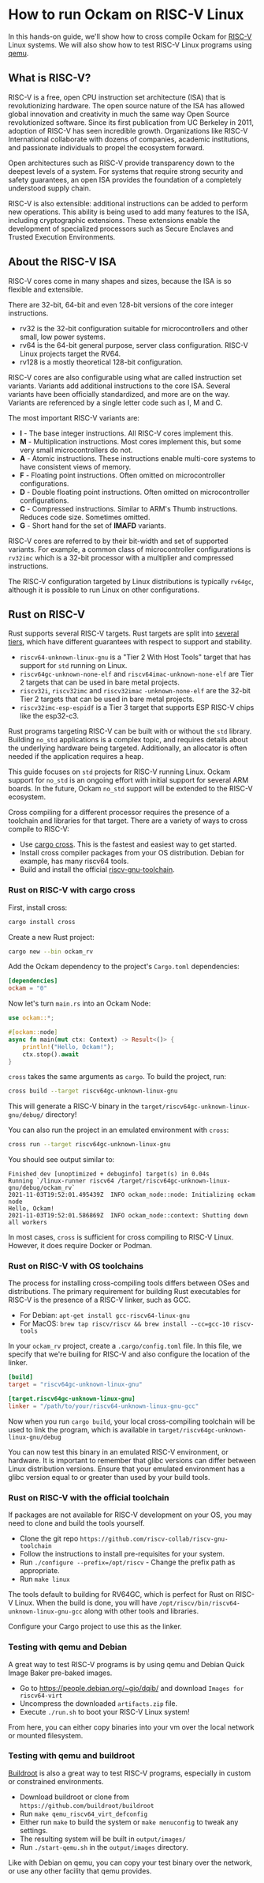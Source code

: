 # How to run Ockam on RISC-V Linux

In this hands-on guide, we'll show how to cross compile Ockam for [RISC-V](https://riscv.org/) Linux systems. We will also show how to test RISC-V Linux programs using [qemu](https://www.qemu.org/).

## What is RISC-V?

RISC-V is a free, open CPU instruction set architecture (ISA) that is revolutionizing hardware. The open source nature of the ISA has allowed global innovation and creativity in much the same way Open Source revolutionized software. Since
its first publication from UC Berkeley in 2011, adoption of RISC-V has seen incredible growth. Organizations like RISC-V International collaborate with dozens of companies, academic institutions, and passionate individuals to propel the
ecosystem forward.

Open architectures such as RISC-V provide transparency down to the deepest levels of a system. For systems that require strong security and safety guarantees, an open ISA provides the foundation of a completely understood supply chain.

RISC-V is also extensible: additional instructions can be added to perform new operations. This ability is being used to add many features to the ISA, including cryptographic extensions. These extensions enable the development of specialized processors such as Secure Enclaves and Trusted Execution Environments.

## About the RISC-V ISA

RISC-V cores come in many shapes and sizes, because the ISA is so flexible and extensible.

There are 32-bit, 64-bit and even 128-bit versions of the core integer instructions.

- rv32 is the 32-bit configuration suitable for microcontrollers and other small, low power systems.
- rv64 is the 64-bit general purpose, server class configuration. RISC-V Linux projects target the RV64.
- rv128 is a mostly theoretical 128-bit configuration.

RISC-V cores are also configurable using what are called instruction set variants. Variants add additional instructions to the core ISA. Several variants have been officially standardized, and more are on the way. Variants are referenced
by a single letter code such as I, M and C.

The most important RISC-V variants are:
- **I** - The base integer instructions. All RISC-V cores implement this.
- **M** - Multiplication instructions. Most cores implement this, but some very small microcontrollers do not.
- **A** - Atomic instructions. These instructions enable multi-core systems to have consistent views of memory.
- **F** - Floating point instructions. Often omitted on microcontroller configurations.
- **D** - Double floating point instructions. Often omitted on microcontroller configurations.
- **C** - Compressed instructions. Similar to ARM's Thumb instructions. Reduces code size. Sometimes omitted.
- **G** - Short hand for the set of **IMAFD** variants.

RISC-V cores are referred to by their bit-width and set of supported variants. For example, a common class of microcontroller configurations is `rv32imc` which is a 32-bit processor with a multiplier and compressed instructions.

The RISC-V configuration targeted by Linux distributions is typically `rv64gc`, although it is possible to run Linux on other configurations.

## Rust on RISC-V

Rust supports several RISC-V targets. Rust targets are split into [several tiers](https://doc.rust-lang.org/nightly/rustc/platform-support.html),
which have different guarantees with respect to support and stability.

- `riscv64-unknown-linux-gnu` is a "Tier 2 With Host Tools" target that has support for `std` running on Linux.
- `riscv64gc-unknown-none-elf` and `riscv64imac-unknown-none-elf` are Tier 2 targets that can be used in bare metal projects.
- `riscv32i`, `riscv32imc` and `riscv32imac` `-unknown-none-elf` are the 32-bit Tier 2 targets that can be used in bare metal projects.
- `riscv32imc-esp-espidf` is a Tier 3 target that supports ESP RISC-V chips like the esp32-c3.

Rust programs targeting RISC-V can be built with or without the `std` library. Building `no_std` applications is a complex topic, and requires details about the underlying hardware being targeted. Additionally, an allocator is often needed if the application requires a heap.

This guide focuses on `std` projects for RISC-V running Linux. Ockam support for `no_std` is an ongoing effort with initial support for several ARM boards. In the future, Ockam `no_std` support will be extended to the RISC-V ecosystem.

Cross compiling for a different processor requires the presence of a toolchain and libraries for that target. There are a variety of ways to cross compile to RISC-V:

- Use [cargo cross](https://github.com/rust-embedded/cross). This is the fastest and easiest way to get started.
- Install cross compiler packages from your OS distribution. Debian for example, has many riscv64 tools.
- Build and install the official [riscv-gnu-toolchain](https://github.com/riscv-collab/riscv-gnu-toolchain).

### Rust on RISC-V with cargo cross

First, install cross:

```bash
cargo install cross
```

Create a new Rust project:

```bash
cargo new --bin ockam_rv
```

Add the Ockam dependency to the project's `Cargo.toml` dependencies:

```toml
[dependencies]
ockam = "0"
```

Now let's turn `main.rs` into an Ockam Node:

```rust
use ockam::*;

#[ockam::node]
async fn main(mut ctx: Context) -> Result<()> {
    println!("Hello, Ockam!");
    ctx.stop().await
}
```

`cross` takes the same arguments as `cargo`. To build the project, run:

```bash
cross build --target riscv64gc-unknown-linux-gnu
```

This will generate a RISC-V binary in the `target/riscv64gc-unknown-linux-gnu/debug/` directory!

You can also run the project in an emulated environment with `cross`:

```bash
cross run --target riscv64gc-unknown-linux-gnu
```

You should see output similar to:

```
Finished dev [unoptimized + debuginfo] target(s) in 0.04s
Running `/linux-runner riscv64 /target/riscv64gc-unknown-linux-gnu/debug/ockam_rv`
2021-11-03T19:52:01.495439Z  INFO ockam_node::node: Initializing ockam node
Hello, Ockam!
2021-11-03T19:52:01.586869Z  INFO ockam_node::context: Shutting down all workers
```

In most cases, `cross` is sufficient for cross compiling to RISC-V Linux. However, it does require Docker or Podman.

### Rust on RISC-V with OS toolchains

The process for installing cross-compiling tools differs between OSes and distributions. The primary requirement for
building Rust executables for RISC-V is the presence of a RISC-V linker, such as GCC.

- For Debian: `apt-get install gcc-riscv64-linux-gnu`
- For MacOS: `brew tap riscv/riscv && brew install --cc=gcc-10 riscv-tools`

In your `ockam_rv` project, create a `.cargo/config.toml` file. In this file, we specify that we're builing for RISC-V
and also configure the location of the linker.


```toml
[build]
target = "riscv64gc-unknown-linux-gnu"

[target.riscv64gc-unknown-linux-gnu]
linker = "/path/to/your/riscv64-unknown-linux-gnu-gcc"
```

Now when you run `cargo build`, your local cross-compiling toolchain will be used to link the program, which is available in `target/riscv64gc-unknown-linux-gnu/debug`

You can now test this binary in an emulated RISC-V environment, or hardware. It is important to remember that glibc versions can differ between Linux distribution versions. Ensure that your emulated environment has a glibc version equal to or greater than used by your build tools.

### Rust on RISC-V with the official toolchain

If packages are not available for RISC-V development on your OS, you may need to clone and build the tools yourself.

- Clone the git repo `https://github.com/riscv-collab/riscv-gnu-toolchain`
- Follow the instructions to install pre-requisites for your system.
- Run `./configure --prefix=/opt/riscv` - Change the prefix path as appropriate.
- Run `make linux`

The tools default to building for RV64GC, which is perfect for Rust on RISC-V Linux. When the build is done, you will have `/opt/riscv/bin/riscv64-unknown-linux-gnu-gcc` along with other tools and libraries.

Configure your Cargo project to use this as the linker.

### Testing with qemu and Debian

A great way to test RISC-V programs is by using qemu and Debian Quick Image Baker pre-baked images.

- Go to https://people.debian.org/~gio/dqib/ and download `Images for riscv64-virt`
- Uncompress the downloaded `artifacts.zip` file.
- Execute `./run.sh` to boot your RISC-V Linux system!

From here, you can either copy binaries into your vm over the local network or mounted filesystem.

### Testing with qemu and buildroot

[Buildroot](https://buildroot.org/) is also a great way to test RISC-V programs, especially in custom or constrained environments.

- Download buildroot or clone from `https://github.com/buildroot/buildroot`
- Run `make qemu_riscv64_virt_defconfig`
- Either run `make` to build the system or `make menuconfig` to tweak any settings.
- The resulting system will be built in `output/images/`
- Run `./start-qemu.sh` in the `output/images` directory.

Like with Debian on qemu, you can copy your test binary over the network, or use any other facility that qemu provides.

